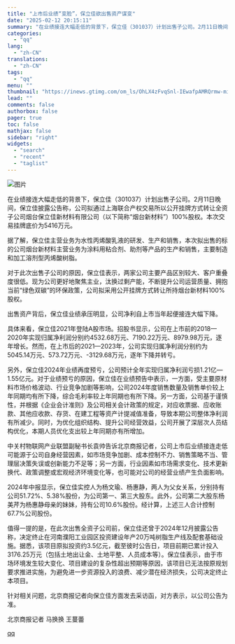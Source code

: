 ```yaml
---
title: "上市后业绩“变脸”，保立佳欲出售资产谋变"
date: "2025-02-12 20:15:11"
summary: "在业绩接连大幅走低的背景下，保立佳（301037）计划出售子公司。2月11日晚间，保立佳披露公告称，..."
categories:
  - "qq"
lang:
  - "zh-CN"
translations:
  - "zh-CN"
tags:
  - "qq"
menu: ""
thumbnail: "https://inews.gtimg.com/om_ls/OhLX4zFvqSnl-IEwafpAMRQrmw-miq_oAHRZmX1OIjTckAA_640360/0"
lead: ""
comments: false
authorbox: false
pager: true
toc: false
mathjax: false
sidebar: "right"
widgets:
  - "search"
  - "recent"
  - "taglist"
---
```


![图片](https://inews.gtimg.com/om_bt/OedJMEcd4MPTVY9Ve1AhsQn71UicSDqiFOKYvUwfUeXCcAA/641)

在业绩接连大幅走低的背景下，保立佳（301037）计划出售子公司。2月11日晚间，保立佳披露公告称，公司拟通过上海联合产权交易所以公开挂牌方式转让全资子公司烟台保立佳新材料有限公司（以下简称“烟台新材料”）100%股权。本次交易挂牌底价为5416万元。

据了解，保立佳主营业务为水性丙烯酸乳液的研发、生产和销售，本次拟出售的标的公司烟台新材料主营业务为涂料用粘合剂、助剂等产品的生产和销售，主要制造和加工溶剂型丙烯酸树脂。

对于此次出售子公司的原因，保立佳表示，两家公司主要产品区别较大、客户重叠度很低。现为公司更好地聚焦主业，汰换过剩产能，不断提升公司运营质量、拥抱当前“绿色双碳”的环保政策，公司拟采用公开挂牌方式转让所持烟台新材料100%股权。

出售资产背后，保立佳业绩承压明显，公司净利自上市当年起便接连大幅下降。

具体来看，保立佳2021年登陆A股市场。招股书显示，公司在上市前的2018—2020年实现归属净利润分别约4532.68万元、7190.22万元、8979.98万元，逐年增长。然而，在上市后的2021—2023年，公司实现归属净利润分别约为5045.14万元、573.72万元、-3129.68万元，逐年下降并转亏。

另外，保立佳2024年业绩再度预亏，公司预计全年实现归属净利润亏损1.21亿—1.55亿元。对于业绩预亏的原因，保立佳在业绩预告中表示，一方面，受主要原材料市场价格波动、行业竞争加剧等影响，公司2024年度销售数量及销售单价较上年同期均有所下降，综合毛利率较上年同期也有所下降。另一方面，公司基于谨慎性，并根据《企业会计准则》及公司相关会计政策的规定，对应收票据、应收账款、其他应收款、存货、在建工程等资产计提减值准备，导致本期公司整体净利润有所减少。同时，为优化组织结构、提升公司经营效益，公司开展了深层次人员结构优化，本期人员优化支出较上年同期亦有所增加。

中关村物联网产业联盟副秘书长袁帅告诉北京商报记者，公司上市后业绩接连走低可能源于公司自身经营因素，如市场竞争加剧、成本控制不力、销售策略不当、管理层决策失误或创新能力不足等；另一方面，行业因素如市场需求变化、技术更新换代、政策调整或宏观经济环境变化等，也可能对公司的经营业绩产生负面影响。

2024年中报显示，保立佳实控人为杨文瑜、杨惠静，两人为父女关系，分别持有公司51.72%、5.38%股份，为公司第一、第三大股东。此外，公司第二大股东杨美芹为杨惠静母亲的妹妹，持有公司10.6%股份。经计算，上述三人合计控制67.7%公司股份。

值得一提的是，在此次出售全资子公司前，保立佳还曾于2024年12月披露公告称，决定终止在河南濮阳工业园区投资建设年产20万吨树脂生产线及配套基础设施。据悉，该项目原拟投资约3.5亿元，截至彼时公告日，项目前期已累计投入3176.25万元（包括土地出让金、土地平整、人员成本等）。保立佳表示，由于市场环境发生较大变化、项目建设的复杂性超出预期等原因，该项目已无法按原规划要求推进实施，为避免进一步资源投入的浪费、减少潜在经济损失，公司决定终止本项目。

针对相关问题，北京商报记者向保立佳方面发去采访函，对方表示，以公司公告为准。

北京商报记者 马换换 王蔓蕾

[qq](https://new.qq.com/rain/a/20250212A08PZG00)
